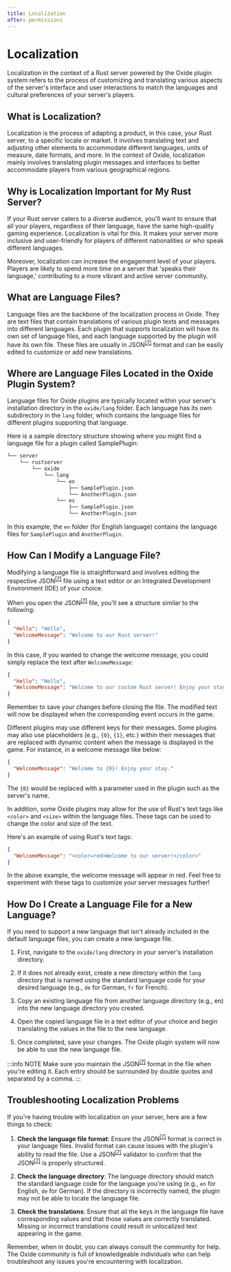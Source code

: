 ```yaml
---
title: Localization
after: permissions
---
```


# Localization

Localization in the context of a Rust server powered by the Oxide plugin system refers to the process of customizing and translating various aspects of the server's interface and user interactions to match the languages and cultural preferences of your server's players.

## What is Localization?

Localization is the process of adapting a product, in this case, your Rust server, to a specific locale or market. It involves translating text and adjusting other elements to accommodate different languages, units of measure, date formats, and more. In the context of Oxide, localization mainly involves translating plugin messages and interfaces to better accommodate players from various geographical regions.

## Why is Localization Important for My Rust Server?

If your Rust server caters to a diverse audience, you'll want to ensure that all your players, regardless of their language, have the same high-quality gaming experience. Localization is vital for this. It makes your server more inclusive and user-friendly for players of different nationalities or who speak different languages.

Moreover, localization can increase the engagement level of your players. Players are likely to spend more time on a server that 'speaks their language,' contributing to a more vibrant and active server community.

## What are Language Files?

Language files are the backbone of the localization process in Oxide. They are text files that contain translations of various plugin texts and messages into different languages. Each plugin that supports localization will have its own set of language files, and each language supported by the plugin will have its own file. These files are usually in JSON<sup><a href="/glossary#json">[7]</a></sup> format and can be easily edited to customize or add new translations.

## Where are Language Files Located in the Oxide Plugin System?

Language files for Oxide plugins are typically located within your server's installation directory in the `oxide/lang` folder. Each language has its own subdirectory in the `lang` folder, which contains the language files for different plugins supporting that language.

Here is a sample directory structure showing where you might find a language file for a plugin called SamplePlugin:

```txt
└── server
    └── rustserver
        └── oxide
            └── lang
                └── en
                    ├── SamplePlugin.json
                    └── AnotherPlugin.json
                └── es
                    ├── SamplePlugin.json
                    └── AnotherPlugin.json
```

In this example, the `en` folder (for English language) contains the language files for `SamplePlugin` and `AnotherPlugin`.

## How Can I Modify a Language File?

Modifying a language file is straightforward and involves editing the respective JSON<sup><a href="/glossary#json">[7]</a></sup> file using a text editor or an Integrated Development Environment (IDE) of your choice.

When you open the JSON<sup><a href="/glossary#json">[7]</a></sup> file, you'll see a structure similar to the following:

```json
{
  "Hello": "Hello",
  "WelcomeMessage": "Welcome to our Rust server!"
}
```

In this case, if you wanted to change the welcome message, you could simply replace the text after `WelcomeMessage`:

```json
{
  "Hello": "Hello",
  "WelcomeMessage": "Welcome to our custom Rust server! Enjoy your stay."
}
```

Remember to save your changes before closing the file. The modified text will now be displayed when the corresponding event occurs in the game.

Different plugins may use different keys for their messages. Some plugins may also use placeholders (e.g., `{0}`, `{1}`, etc.) within their messages that are replaced with dynamic content when the message is displayed in the game. For instance, in a welcome message like below:

```json
{
  "WelcomeMessage": "Welcome to {0}! Enjoy your stay."
}
```

The `{0}` would be replaced with a parameter used in the plugin such as the server's name.

In addition, some Oxide plugins may allow for the use of Rust's text tags like `<color>` and `<size>` within the language files. These tags can be used to change the color and size of the text.

Here's an example of using Rust's text tags:

```json
{
  "WelcomeMessage": "<color=red>Welcome to our server!</color>"
}
```

In the above example, the welcome message will appear in red. Feel free to experiment with these tags to customize your server messages further!

## How Do I Create a Language File for a New Language?

If you need to support a new language that isn't already included in the default language files, you can create a new language file.

1. First, navigate to the `oxide/lang` directory in your server's installation directory.

2. If it does not already exist, create a new directory within the `lang` directory that is named using the standard language code for your desired language (e.g., `de` for German, `fr` for French).

3. Copy an existing language file from another language directory (e.g., en) into the new language directory you created.

4. Open the copied language file in a text editor of your choice and begin translating the values in the file to the new language.

5. Once completed, save your changes. The Oxide plugin system will now be able to use the new language file.

:::info NOTE
Make sure you maintain the JSON<sup><a href="/glossary#json">[7]</a></sup> format in the file when you're editing it. Each entry should be surrounded by double quotes and separated by a comma.
:::

## Troubleshooting Localization Problems

If you're having trouble with localization on your server, here are a few things to check:

1. **Check the language file format**: Ensure the JSON<sup><a href="/glossary#json">[7]</a></sup> format is correct in your language files. Invalid format can cause issues with the plugin's ability to read the file. Use a JSON<sup><a href="/glossary#json">[7]</a></sup> validator to confirm that the JSON<sup><a href="/glossary#json">[7]</a></sup> is properly structured.

2. **Check the language directory**: The language directory should match the standard language code for the language you're using (e.g., `en` for English, `de` for German). If the directory is incorrectly named, the plugin may not be able to locate the language file.

3. **Check the translations**: Ensure that all the keys in the language file have corresponding values and that those values are correctly translated. Missing or incorrect translations could result in unlocalized text appearing in the game.

Remember, when in doubt, you can always consult the community for help. The Oxide community is full of knowledgeable individuals who can help troubleshoot any issues you're encountering with localization.
